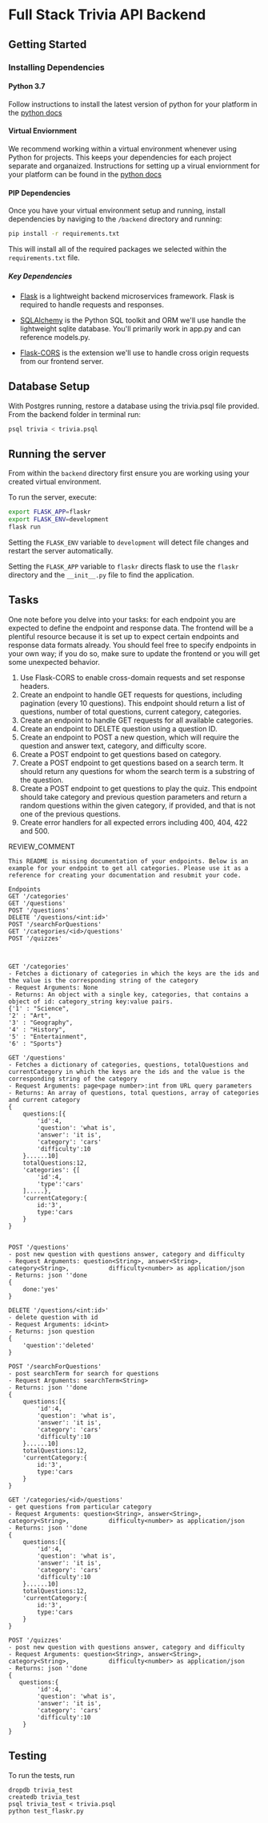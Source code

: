 # Full Stack Trivia API Backend

## Getting Started

### Installing Dependencies

#### Python 3.7

Follow instructions to install the latest version of python for your platform in the [python docs](https://docs.python.org/3/using/unix.html#getting-and-installing-the-latest-version-of-python)

#### Virtual Enviornment

We recommend working within a virtual environment whenever using Python for projects. This keeps your dependencies for each project separate and organaized. Instructions for setting up a virual enviornment for your platform can be found in the [python docs](https://packaging.python.org/guides/installing-using-pip-and-virtual-environments/)

#### PIP Dependencies

Once you have your virtual environment setup and running, install dependencies by naviging to the `/backend` directory and running:

```bash
pip install -r requirements.txt
```

This will install all of the required packages we selected within the `requirements.txt` file.

##### Key Dependencies

- [Flask](http://flask.pocoo.org/)  is a lightweight backend microservices framework. Flask is required to handle requests and responses.

- [SQLAlchemy](https://www.sqlalchemy.org/) is the Python SQL toolkit and ORM we'll use handle the lightweight sqlite database. You'll primarily work in app.py and can reference models.py. 

- [Flask-CORS](https://flask-cors.readthedocs.io/en/latest/#) is the extension we'll use to handle cross origin requests from our frontend server. 

## Database Setup
With Postgres running, restore a database using the trivia.psql file provided. From the backend folder in terminal run:
```bash
psql trivia < trivia.psql
```

## Running the server

From within the `backend` directory first ensure you are working using your created virtual environment.

To run the server, execute:

```bash
export FLASK_APP=flaskr
export FLASK_ENV=development
flask run
```

Setting the `FLASK_ENV` variable to `development` will detect file changes and restart the server automatically.

Setting the `FLASK_APP` variable to `flaskr` directs flask to use the `flaskr` directory and the `__init__.py` file to find the application. 

## Tasks

One note before you delve into your tasks: for each endpoint you are expected to define the endpoint and response data. The frontend will be a plentiful resource because it is set up to expect certain endpoints and response data formats already. You should feel free to specify endpoints in your own way; if you do so, make sure to update the frontend or you will get some unexpected behavior. 

1. Use Flask-CORS to enable cross-domain requests and set response headers. 
2. Create an endpoint to handle GET requests for questions, including pagination (every 10 questions). This endpoint should return a list of questions, number of total questions, current category, categories. 
3. Create an endpoint to handle GET requests for all available categories. 
4. Create an endpoint to DELETE question using a question ID. 
5. Create an endpoint to POST a new question, which will require the question and answer text, category, and difficulty score. 
6. Create a POST endpoint to get questions based on category. 
7. Create a POST endpoint to get questions based on a search term. It should return any questions for whom the search term is a substring of the question. 
8. Create a POST endpoint to get questions to play the quiz. This endpoint should take category and previous question parameters and return a random questions within the given category, if provided, and that is not one of the previous questions. 
9. Create error handlers for all expected errors including 400, 404, 422 and 500. 

REVIEW_COMMENT
```
This README is missing documentation of your endpoints. Below is an example for your endpoint to get all categories. Please use it as a reference for creating your documentation and resubmit your code. 

Endpoints
GET '/categories'
GET '/questions'
POST '/questions'
DELETE '/questions/<int:id>'
POST '/searchForQuestions'
GET '/categories/<id>/questions'
POST '/quizzes'



GET '/categories'
- Fetches a dictionary of categories in which the keys are the ids and the value is the corresponding string of the category
- Request Arguments: None
- Returns: An object with a single key, categories, that contains a object of id: category_string key:value pairs. 
{'1' : "Science",
'2' : "Art",
'3' : "Geography",
'4' : "History",
'5' : "Entertainment",
'6' : "Sports"}

GET '/questions'
- Fetches a dictionary of categories, questions, totalQuestions and currentCategory in which the keys are the ids and the value is the corresponding string of the category
- Request Arguments: page<page number>:int from URL query parameters
- Returns: An array of questions, total questions, array of categories and current category 
{
    questions:[{
        'id':4,
        'question': 'what is',
        'answer': 'it is',
        'category': 'cars'
        'difficulty':10
    }......10]
    totalQuestions:12,
    'categories': {[
        'id':4,
        'type':'cars'
    ].....},
    'currentCategory:{
        id:'3',
        type:'cars
    }
}


POST '/questions'
- post new question with questions answer, category and difficulty
- Request Arguments: question<String>, answer<String>, category<String>,           difficulty<number> as application/json
- Returns: json ''done 
{
    done:'yes'
}

DELETE '/questions/<int:id>'
- delete question with id
- Request Arguments: id<int>
- Returns: json question 
{
    'question':'deleted'
}

POST '/searchForQuestions'
- post searchTerm for search for questions
- Request Arguments: searchTerm<String>
- Returns: json ''done 
{
    questions:[{
        'id':4,
        'question': 'what is',
        'answer': 'it is',
        'category': 'cars'
        'difficulty':10
    }......10]
    totalQuestions:12,
    'currentCategory:{
        id:'3',
        type:'cars
    }
}

GET '/categories/<id>/questions'
- get questions from particular category
- Request Arguments: question<String>, answer<String>, category<String>,           difficulty<number> as application/json
- Returns: json ''done 
{
    questions:[{
        'id':4,
        'question': 'what is',
        'answer': 'it is',
        'category': 'cars'
        'difficulty':10
    }......10]
    totalQuestions:12,
    'currentCategory:{
        id:'3',
        type:'cars
    }
}

POST '/quizzes'
- post new question with questions answer, category and difficulty
- Request Arguments: question<String>, answer<String>, category<String>,           difficulty<number> as application/json
- Returns: json ''done 
{
   questions:{
        'id':4,
        'question': 'what is',
        'answer': 'it is',
        'category': 'cars'
        'difficulty':10
    }
}

```


## Testing
To run the tests, run
```
dropdb trivia_test
createdb trivia_test
psql trivia_test < trivia.psql
python test_flaskr.py
```